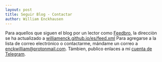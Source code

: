 ```yaml
---
layout: post
title: Seguir Blog - Contactar
author: William Enckhausen
---
```

Para aquellos que siguen el blog por un lector como <a href="https://nodetics.com/feedbro/">Feedbro</a>, la direcciòn se ha actualizado a <a href="https://williamenck.github.io/es/feed.xml">williamenck.github.io/es/feed.xml</a>  Para agregarse a la lista de correo electrónico o contactarme, mándame un correo a [enckwilliam@protonmail.com](mailto:enckwilliam@protonmail.com). Támbien, publico enlaces a mí [cuenta de Telegram](https://t.me/williamenck).
